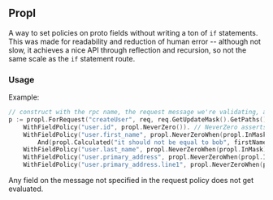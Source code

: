 ## Propl

A way to set policies on proto fields without writing a ton of `if` statements. This was made for readability and reduction of human error -- although
not slow, it achieves a nice API through reflection and recursion, so not the same scale as the `if` statement route.

###  Usage
Example:
```go
// construct with the rpc name, the request message we're validating, and the mask paths (if any)
p := propl.ForRequest("createUser", req, req.GetUpdateMask().GetPaths()...).
	WithFieldPolicy("user.id", propl.NeverZero()). // NeverZero asserts field is not zero in any situation (message or in mask)
	WithFieldPolicy("user.first_name", propl.NeverZeroWhen(propl.InMask)). // NeverZeroWhen only executes the check when the condition is met
		And(propl.Calculated("it should not be equal to bob", firstNameNotBob))). // custom allows you to pass a custom function (must unpack from the empty interface)
	WithFieldPolicy("user.last_name", propl.NeverZeroWhen(propl.InMask)).
	WithFieldPolicy("user.primary_address", propl.NeverZeroWhen(propl.InMask)).
	WithFieldPolicy("user.primary_address.line1", propl.NeverZeroWhen(propl.InMask))
```
Any field on the message not specified in the request policy does not get evaluated.
